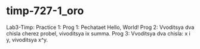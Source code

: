 # timp-727-1_oro
Lab3-Timp:
	Practice 1:
		Prog 1: Pechataet Hello, World!
		Prog 2: Vvoditsya dva chisla cherez probel, vivoditsya ix summa.
		Prog 3: Vvoditsya dva chisla: x i y, vivoditsya x^y.
